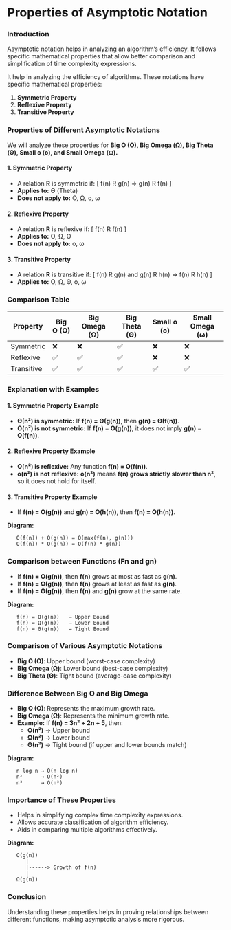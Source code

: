 # **Properties of Asymptotic Notation**

### **Introduction**
Asymptotic notation helps in analyzing an algorithm’s efficiency. It follows specific mathematical properties that allow better comparison and simplification of time complexity expressions.

It help in analyzing the efficiency of algorithms. These notations have specific mathematical properties:
1. **Symmetric Property**
2. **Reflexive Property**
3. **Transitive Property**

### **Properties of Different Asymptotic Notations**
We will analyze these properties for **Big O (O), Big Omega (Ω), Big Theta (Θ), Small o (o), and Small Omega (ω).**

#### **1. Symmetric Property**
- A relation **R** is symmetric if:
  \[ f(n) R g(n) => g(n) R f(n) \]
- **Applies to:** Θ (Theta)
- **Does not apply to:** O, Ω, o, ω

#### **2. Reflexive Property**
- A relation **R** is reflexive if:
  \[ f(n) R f(n) \]
- **Applies to:** O, Ω, Θ
- **Does not apply to:** o, ω

#### **3. Transitive Property**
- A relation **R** is transitive if:
  \[ f(n) R g(n) and g(n) R h(n) => f(n) R h(n) \]
- **Applies to:** O, Ω, Θ, o, ω

### **Comparison Table**
| Property  | Big O (O) | Big Omega (Ω) | Big Theta (Θ) | Small o (o) | Small Omega (ω) |
|-----------|----------|--------------|--------------|------------|---------------|
| Symmetric | ❌       | ❌           | ✅           | ❌         | ❌           |
| Reflexive | ✅       | ✅           | ✅           | ❌         | ❌           |
| Transitive | ✅      | ✅           | ✅           | ✅         | ✅           |

### **Explanation with Examples**
#### **1. Symmetric Property Example**
- **Θ(n²) is symmetric:** If **f(n) = Θ(g(n))**, then **g(n) = Θ(f(n))**.
- **O(n²) is not symmetric:** If **f(n) = O(g(n))**, it does not imply **g(n) = O(f(n))**.

#### **2. Reflexive Property Example**
- **O(n²) is reflexive:** Any function **f(n) = O(f(n))**.
- **o(n²) is not reflexive:** **o(n²)** means **f(n) grows strictly slower than n²**, so it does not hold for itself.

#### **3. Transitive Property Example**
- If **f(n) = O(g(n))** and **g(n) = O(h(n))**, then **f(n) = O(h(n))**.

**Diagram:**
```
   O(f(n)) + O(g(n)) = O(max(f(n), g(n)))
   O(f(n)) * O(g(n)) = O(f(n) * g(n))
```

### **Comparison between Functions (Fn and gn)**
- If **f(n) = O(g(n))**, then **f(n)** grows at most as fast as **g(n)**.
- If **f(n) = Ω(g(n))**, then **f(n)** grows at least as fast as **g(n)**.
- If **f(n) = Θ(g(n))**, then **f(n)** and **g(n)** grow at the same rate.

**Diagram:**
```
   f(n) = O(g(n))   → Upper Bound
   f(n) = Ω(g(n))   → Lower Bound
   f(n) = Θ(g(n))   → Tight Bound
```

### **Comparison of Various Asymptotic Notations**
- **Big O (O)**: Upper bound (worst-case complexity)
- **Big Omega (Ω)**: Lower bound (best-case complexity)
- **Big Theta (Θ)**: Tight bound (average-case complexity)

### **Difference Between Big O and Big Omega**
- **Big O (O)**: Represents the maximum growth rate.
- **Big Omega (Ω)**: Represents the minimum growth rate.
- **Example:** If **f(n) = 3n² + 2n + 5**, then:
  - **O(n²)** → Upper bound
  - **Ω(n²)** → Lower bound
  - **Θ(n²)** → Tight bound (if upper and lower bounds match)

**Diagram:**
```
   n log n → O(n log n)
   n²      → O(n²)
   n³      → O(n³)
```
### **Importance of These Properties**
- Helps in simplifying complex time complexity expressions.
- Allows accurate classification of algorithm efficiency.
- Aids in comparing multiple algorithms effectively.

**Diagram:**
```
   O(g(n))
      |
      |------> Growth of f(n)
      |
   Ω(g(n))
```

### **Conclusion**
Understanding these properties helps in proving relationships between different functions, making asymptotic analysis more rigorous.

